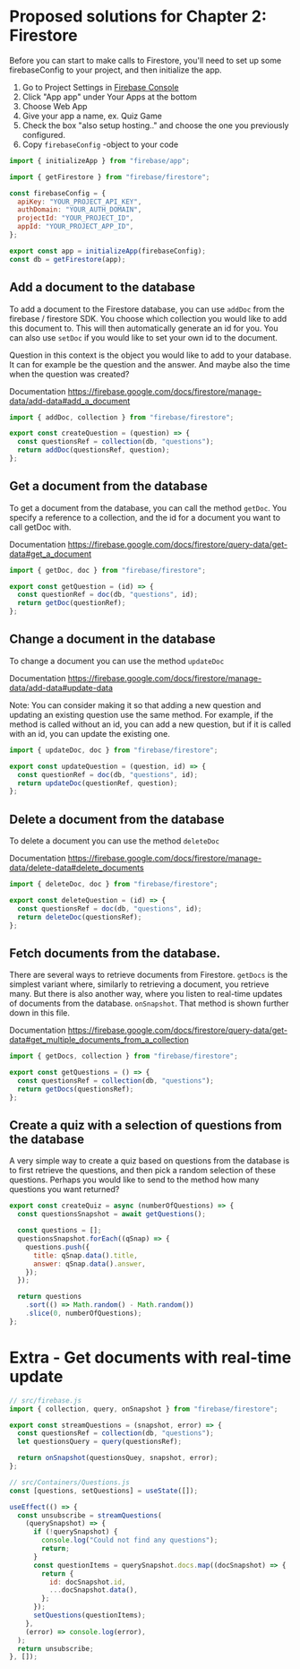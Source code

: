 # Proposed solutions for Chapter 2: Firestore

Before you can start to make calls to Firestore, you'll need to set up some firebaseConfig to your project, and then initialize the app.

1. Go to Project Settings in [Firebase Console](https://console.firebase.google.com)
2. Click "App app" under Your Apps at the bottom
3. Choose Web App
4. Give your app a name, ex. Quiz Game
5. Check the box "also setup hosting.." and choose the one you previously configured.
6. Copy `firebaseConfig` -object to your code

```js
import { initializeApp } from "firebase/app";

import { getFirestore } from "firebase/firestore";

const firebaseConfig = {
  apiKey: "YOUR_PROJECT_API_KEY",
  authDomain: "YOUR_AUTH_DOMAIN",
  projectId: "YOUR_PROJECT_ID",
  appId: "YOUR_PROJECT_APP_ID",
};

export const app = initializeApp(firebaseConfig);
const db = getFirestore(app);
```

## Add a document to the database

To add a document to the Firestore database, you can use `addDoc` from the firebase / firestore SDK. You choose which collection you would like to add this document to. This will then automatically generate an id for you. You can also use `setDoc` if you would like to set your own id to the document.

Question in this context is the object you would like to add to your database. It can for example be the question and the answer. And maybe also the time when the question was created?

Documentation https://firebase.google.com/docs/firestore/manage-data/add-data#add_a_document

```js
import { addDoc, collection } from "firebase/firestore";

export const createQuestion = (question) => {
  const questionsRef = collection(db, "questions");
  return addDoc(questionsRef, question);
};
```

## Get a document from the database

To get a document from the database, you can call the method `getDoc`. You specify a reference to a collection, and the id for a document you want to call getDoc with.

Documentation https://firebase.google.com/docs/firestore/query-data/get-data#get_a_document

```js
import { getDoc, doc } from "firebase/firestore";

export const getQuestion = (id) => {
  const questionRef = doc(db, "questions", id);
  return getDoc(questionRef);
};
```

## Change a document in the database

To change a document you can use the method `updateDoc`

Documentation https://firebase.google.com/docs/firestore/manage-data/add-data#update-data

Note:
You can consider making it so that adding a new question and updating an existing question use the same method. For example, if the method is called without an id, you can add a new question, but if it is called with an id, you can update the existing one.

```js
import { updateDoc, doc } from "firebase/firestore";

export const updateQuestion = (question, id) => {
  const questionRef = doc(db, "questions", id);
  return updateDoc(questionRef, question);
};
```

## Delete a document from the database

To delete a document you can use the method `deleteDoc`

Documentation https://firebase.google.com/docs/firestore/manage-data/delete-data#delete_documents

```js
import { deleteDoc, doc } from "firebase/firestore";

export const deleteQuestion = (id) => {
  const questionsRef = doc(db, "questions", id);
  return deleteDoc(questionsRef);
};
```

## Fetch documents from the database.

There are several ways to retrieve documents from Firestore. `getDocs` is the simplest variant where, similarly to retrieving a document, you retrieve many. But there is also another way, where you listen to real-time updates of documents from the database. `onSnapshot`. That method is shown further down in this file.

Documentation https://firebase.google.com/docs/firestore/query-data/get-data#get_multiple_documents_from_a_collection

```js
import { getDocs, collection } from "firebase/firestore";

export const getQuestions = () => {
  const questionsRef = collection(db, "questions");
  return getDocs(questionsRef);
};
```

## Create a quiz with a selection of questions from the database

A very simple way to create a quiz based on questions from the database is to first retrieve the questions, and then pick a random selection of these questions. Perhaps you would like to send to the method how many questions you want returned?

```js
export const createQuiz = async (numberOfQuestions) => {
  const questionsSnapshot = await getQuestions();

  const questions = [];
  questionsSnapshot.forEach((qSnap) => {
    questions.push({
      title: qSnap.data().title,
      answer: qSnap.data().answer,
    });
  });

  return questions
    .sort(() => Math.random() - Math.random())
    .slice(0, numberOfQuestions);
};
```

# Extra - Get documents with real-time update

```js
// src/firebase.js
import { collection, query, onSnapshot } from "firebase/firestore";

export const streamQuestions = (snapshot, error) => {
  const questionsRef = collection(db, "questions");
  let questionsQuery = query(questionsRef);

  return onSnapshot(questionsQuey, snapshot, error);
};

// src/Containers/Questions.js
const [questions, setQuestions] = useState([]);

useEffect(() => {
  const unsubscribe = streamQuestions(
    (querySnapshot) => {
      if (!querySnapshot) {
        console.log("Could not find any questions");
        return;
      }
      const questionItems = querySnapshot.docs.map((docSnapshot) => {
        return {
          id: docSnapshot.id,
          ...docSnapshot.data(),
        };
      });
      setQuestions(questionItems);
    },
    (error) => console.log(error),
  );
  return unsubscribe;
}, []);
```
